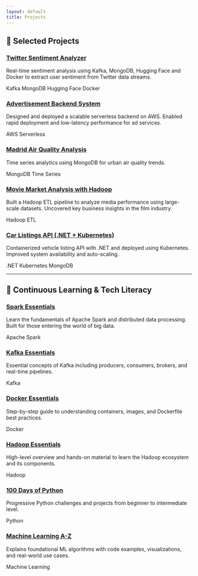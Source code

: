 ```yaml
---
layout: default
title: Projects
---
```



## 💼 Selected Projects

<div class="card-grid">

<div class="card">
  <h3><a href="https://github.com/Ubikitina/datahack-kafka">Twitter Sentiment Analyzer</a></h3>
  <p>Real-time sentiment analysis using Kafka, MongoDB, Hugging Face and Docker to extract user sentiment from Twitter data streams.</p>
  <span class="badge">Kafka</span>
  <span class="badge">MongoDB</span>
  <span class="badge">Hugging Face</span>
  <span class="badge">Docker</span>
</div>

<div class="card">
  <h3><a href="https://github.com/Ubikitina/datahack-cloud">Advertisement Backend System</a></h3>
  <p>Designed and deployed a scalable serverless backend on AWS. Enabled rapid deployment and low-latency performance for ad services.</p>
  <span class="badge">AWS</span>
  <span class="badge">Serverless</span>
</div>

<div class="card">
  <h3><a href="https://github.com/Ubikitina/datahack-mongodb">Madrid Air Quality Analysis</a></h3>
  <p>Time series analytics using MongoDB for urban air quality trends.</p>
  <span class="badge">MongoDB</span>
  <span class="badge">Time Series</span>
</div>

<div class="card">
  <h3><a href="https://github.com/Ubikitina/datahack-hadoop">Movie Market Analysis with Hadoop</a></h3>
  <p>Built a Hadoop ETL pipeline to analyze media performance using large-scale datasets. Uncovered key business insights in the film industry.</p>
  <span class="badge">Hadoop</span>
  <span class="badge">ETL</span>
</div>

<div class="card">
  <h3><a href="https://github.com/Ubikitina/datahack-kubernetes-dotnet-api-mongodb">Car Listings API (.NET + Kubernetes)</a></h3>
  <p>Containerized vehicle listing API with .NET and deployed using Kubernetes. Improved system availability and auto-scaling.</p>
  <span class="badge">.NET</span>
  <span class="badge">Kubernetes</span>
  <span class="badge">MongoDB</span>
</div>

</div>

---

## 📖 Continuous Learning & Tech Literacy

<div class="card-grid">

<div class="card">
  <h3><a href="https://github.com/Ubikitina/Spark-Essentials">Spark Essentials</a></h3>
  <p>Learn the fundamentals of Apache Spark and distributed data processing. Built for those entering the world of big data.</p>
  <span class="badge">Apache Spark</span>
</div>

<div class="card">
  <h3><a href="https://github.com/Ubikitina/Kafka-Essentials">Kafka Essentials</a></h3>
  <p>Essential concepts of Kafka including producers, consumers, brokers, and real-time pipelines.</p>
  <span class="badge">Kafka</span>
</div>

<div class="card">
  <h3><a href="https://github.com/Ubikitina/Docker-Essentials">Docker Essentials</a></h3>
  <p>Step-by-step guide to understanding containers, images, and Dockerfile best practices.</p>
  <span class="badge">Docker</span>
</div>

<div class="card">
  <h3><a href="https://github.com/Ubikitina/Hadoop-Essentials">Hadoop Essentials</a></h3>
  <p>High-level overview and hands-on material to learn the Hadoop ecosystem and its components.</p>
  <span class="badge">Hadoop</span>
</div>

<div class="card">
  <h3><a href="https://github.com/Ubikitina/100-Days-of-Code-Python">100 Days of Python</a></h3>
  <p>Progressive Python challenges and projects from beginner to intermediate level.</p>
  <span class="badge">Python</span>
</div>

<div class="card">
  <h3><a href="https://github.com/Ubikitina/Machine-Learning-A-Z">Machine Learning A-Z</a></h3>
  <p>Explains foundational ML algorithms with code examples, visualizations, and real-world use cases.</p>
  <span class="badge">Machine Learning</span>
</div>

</div>
